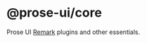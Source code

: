 # @prose-ui/core

Prose UI [Remark](https://github.com/remarkjs/remark) plugins and other essentials.
